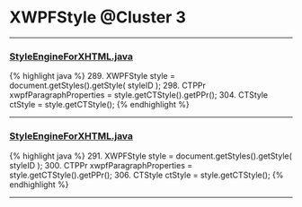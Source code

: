 # XWPFStyle @Cluster 3

***

### [StyleEngineForXHTML.java](https://searchcode.com/codesearch/view/96673286/)
{% highlight java %}
289. XWPFStyle style = document.getStyles().getStyle( styleID );
298. CTPPr xwpfParagraphProperties = style.getCTStyle().getPPr();
304.     CTStyle ctStyle = style.getCTStyle();
{% endhighlight %}

***

### [StyleEngineForXHTML.java](https://searchcode.com/codesearch/view/12208719/)
{% highlight java %}
291. XWPFStyle style = document.getStyles().getStyle( styleID );
300. CTPPr xwpfParagraphProperties = style.getCTStyle().getPPr();
306.     CTStyle ctStyle = style.getCTStyle();
{% endhighlight %}

***


